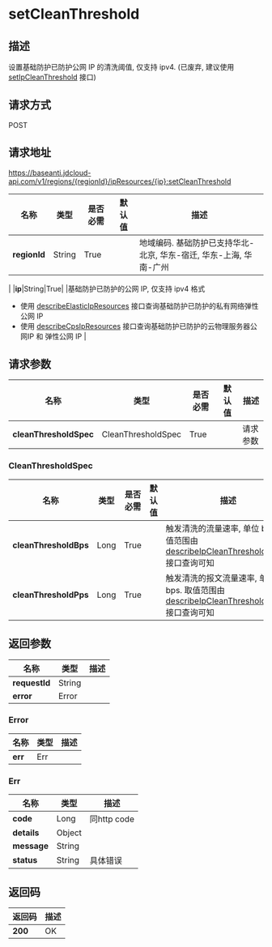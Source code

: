 # setCleanThreshold


## 描述
设置基础防护已防护公网 IP 的清洗阈值, 仅支持 ipv4. (已废弃, 建议使用 <a href="http://docs.jdcloud.com/anti-ddos-basic/api/setipcleanthreshold">setIpCleanThreshold</a> 接口)


## 请求方式
POST

## 请求地址
https://baseanti.jdcloud-api.com/v1/regions/{regionId}/ipResources/{ip}:setCleanThreshold

|名称|类型|是否必需|默认值|描述|
|---|---|---|---|---|
|**regionId**|String|True| |地域编码. 基础防护已支持华北-北京, 华东-宿迁, 华东-上海, 华南-广州
|
|**ip**|String|True| |基础防护已防护的公网 IP, 仅支持 ipv4 格式
- 使用 <a href="http://docs.jdcloud.com/anti-ddos-basic/api/describeelasticipresources">describeElasticIpResources</a> 接口查询基础防护已防护的私有网络弹性公网 IP
- 使用 <a href="http://docs.jdcloud.com/anti-ddos-basic/api/describecpsipresources">describeCpsIpResources</a> 接口查询基础防护已防护的云物理服务器公网IP 和 弹性公网 IP
|

## 请求参数
|名称|类型|是否必需|默认值|描述|
|---|---|---|---|---|
|**cleanThresholdSpec**|CleanThresholdSpec|True| |请求参数|

### CleanThresholdSpec
|名称|类型|是否必需|默认值|描述|
|---|---|---|---|---|
|**cleanThresholdBps**|Long|True| |触发清洗的流量速率, 单位 bps. 取值范围由 <a href="http://docs.jdcloud.com/anti-ddos-basic/api/describeipcleanthresholdrange">describeIpCleanThresholdRange</a> 接口查询可知<br>|
|**cleanThresholdPps**|Long|True| |触发清洗的报文流量速率, 单位 bps. 取值范围由 <a href="http://docs.jdcloud.com/anti-ddos-basic/api/describeipcleanthresholdrange">describeIpCleanThresholdRange</a> 接口查询可知<br>|

## 返回参数
|名称|类型|描述|
|---|---|---|
|**requestId**|String| |
|**error**|Error| |

### Error
|名称|类型|描述|
|---|---|---|
|**err**|Err| |
### Err
|名称|类型|描述|
|---|---|---|
|**code**|Long|同http code|
|**details**|Object| |
|**message**|String| |
|**status**|String|具体错误|

## 返回码
|返回码|描述|
|---|---|
|**200**|OK|
